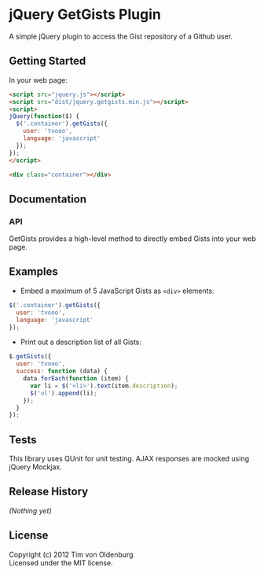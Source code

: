 # jQuery GetGists Plugin

A simple jQuery plugin to access the Gist repository of a Github user.

## Getting Started
In your web page:

```html
<script src="jquery.js"></script>
<script src="dist/jquery.getgists.min.js"></script>
<script>
jQuery(function($) {
  $('.container').getGists({
    user: 'tvooo',
    language: 'javascript'
  });
});
</script>
```
```html
<div class="container"></div>
```

## Documentation

### API
GetGists provides a high-level method to directly embed Gists into your web page.

## Examples

* Embed a maximum of 5 JavaScript Gists as `<div>` elements:
  
```javascript
$('.container').getGists({
  user: 'tvooo',
  language: 'javascript'
});
```

* Print out a description list of all Gists:
  
```javascript
$.getGists({
  user: 'tvooo',
  success: function (data) {
    data.forEach(function (item) {
      var li = $('<li>').text(item.description);
      $('ul').append(li);
    });
  }
});
```

## Tests
This library uses QUnit for unit testing. AJAX responses are mocked using jQuery Mockjax.

## Release History
_(Nothing yet)_

## License
Copyright (c) 2012 Tim von Oldenburg  
Licensed under the MIT license.